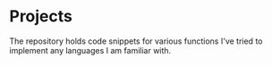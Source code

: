 # Projects

The repository holds code snippets for various functions I've tried to implement any languages I am familiar with. 
